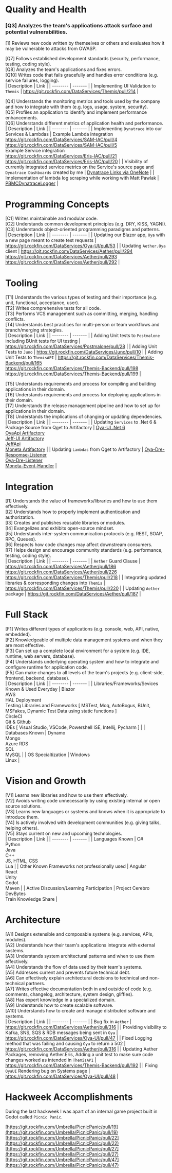# Quality and Health

### [Q3] Analyzes the team's applications attack surface and potential vulnerabilities.<br/>
[1] Reviews new code written by themselves or others and evaluates how it may be vulnerable to attacks from OWASP.

[Q7] Follows established development standards (security, performance, testing, coding style).<br/>
[Q8] Analyzes the team's applications and fixes errors.<br/>
[Q10] Writes code that fails gracefully and handles error conditions (e.g. service failures, logging).<br/>
| Description | Link |
| -------- | ------- |
| Implementing UI Validation to `Themis` | https://git.rockfin.com/DataServices/Themis/pull/214 |


[Q4] Understands the monitoring metrics and tools used by the company and how to integrate with them (e.g. logs, usage, system, security).<br/>
[Q5] Profiles an application to identify and implement performance enhancements.<br/>
[Q6] Understands different metrics of application health and performance.<br/>
| Description | Link |
| -------- | ------- |
| Implementing `Dynatrace` into our Services & Lambdas | Example Lambda integration <br/> https://git.rockfin.com/DataServices/SAM-IAC/pull/4 <br/> https://git.rockfin.com/DataServices/SAM-IAC/pull/5 <br/> Example Service integration <br/> https://git.rockfin.com/DataServices/Eris-IAC/pull/21 <br/> https://git.rockfin.com/DataServices/Eris-IAC/pull/20 |
| Visibility of currently integrated service metrics on the Service's source page and `Dynatrace Dashboards` created by me | [Dynatrace Links via OneNote](https://rockfin.sharepoint.com/sites/PBMC/_layouts/OneNote.aspx?id=%2Fsites%2FPBMC%2FSiteAssets%2FPBMC%20Notebook&wd=target%28Dynatrace%20Links.one%7C302F57A1-AC18-4837-96FC-565F09859E2A%2F%29onenote:https://rockfin.sharepoint.com/sites/PBMC/SiteAssets/PBMC%20Notebook/Dynatrace%20Links.one#section-id={302F57A1-AC18-4837-96FC-565F09859E2A}&end) |
| Implementation of lambda log scraping while working with Matt Pawlak | [PBMCDynatraceLogger](https://git.rockfin.com/DataServices/PBMCDynatraceLogger) |


# Programming Concepts
[C1] Writes maintainable and modular code.<br/>
[C2] Understands common development principles (e.g. DRY, KISS, YAGNI).<br/>
[C3] Understands object-oriented programming paradigms and patterns.<br/>
| Description | Link |
| -------- | ------- |
| Updating our Blazor app, `Oya` with a new page meant to create test requests | https://git.rockfin.com/DataServices/Oya-UI/pull/53 |
| Updating `Aether.Oya` client | https://git.rockfin.com/DataServices/Aether/pull/294 <br/> https://git.rockfin.com/DataServices/Aether/pull/293 <br/> https://git.rockfin.com/DataServices/Aether/pull/292 |


# Tooling
[T1] Understands the various types of testing and their importance (e.g. unit, functional, acceptance, user).<br/>
[T2] Writes comprehensive tests for all code.<br/>
[T3] Performs VCS management such as committing, merging, handling conflicts.<br/>
[T4] Understands best practices for multi-person or team workflows and branch/merging strategies.<br/>
| Description | Link |
| -------- | ------- |
| Adding Unit tests to `Postmalone` including BUnit tests for UI testing | https://git.rockfin.com/DataServices/Postmalone/pull/28 |
| Adding Unit Tests to `Juno` | https://git.rockfin.com/DataServices/Juno/pull/10 |
| Adding Unit Tests to `ThemisAPI` | https://git.rockfin.com/DataServices/Themis-Backend/pull/165 <br/> https://git.rockfin.com/DataServices/Themis-Backend/pull/198 <br/> https://git.rockfin.com/DataServices/Themis-Backend/pull/199 |


[T5] Understands requirements and process for compiling and building applications in their domain.<br/>
[T6] Understands requirements and process for deploying applications in their domain.<br/>
[T7] Understands the release management pipeline and how to set up for applications in their domain.<br/>
[T8] Understands the implications of changing or updating dependencies.<br/>
| Description | Link |
| -------- | ------- |
| Updating `Services` to .Net 6 & Package Source from Qget to Artifactory  | [Oya-UI .Net 6](https://git.rockfin.com/DataServices/Oya-UI/pull/52) <br/> [OyaApi Artifactory](https://git.rockfin.com/DataServices/Oya/pull/176) <br/> [Jeff-UI Artifactory](https://git.rockfin.com/DataServices/Jeff-UI/pull/26) <br/> [JeffApi](https://git.rockfin.com/DataServices/Jeff/pull/48) <br/>[Moneta Artifactory](https://git.rockfin.com/DataServices/Moneta/pull/7) |
| Updating `Lambdas` from Qget to Artifactory | [Oya-Dre-Respomse-Listener](https://git.rockfin.com/DataServices/oya-DRE-response-listener/pull/9) <br/> [Oya-Dre-Listener](https://git.rockfin.com/DataServices/oya-DRE-listener/pull/6) <br/> [Moneta-Event-Handler](https://git.rockfin.com/DataServices/Moneta-Event-Handler/pull/2) |


# Integration
[I1] Understands the value of frameworks/libraries and how to use them effectively.<br/>
[I2] Understands how to properly implement authentication and authorization.<br/>
[I3] Creates and publishes reusable libraries or modules.<br/>
[I4] Evangelizes and exhibits open-source mindset.<br/>
[I5] Understands inter-system communication protocols (e.g. REST, SOAP, RPC, Queues).<br/>
[I6] Respects how code changes may affect downstream consumers.<br/>
[I7] Helps design and encourage community standards (e.g. performance, testing, coding style).<br/>
| Description | Link |
| -------- | ------- |
| `Aether` Guard Clause | https://git.rockfin.com/DataServices/Aether/pull/186 <br/> https://git.rockfin.com/DataServices/Aether/pull/226 <br/> https://git.rockfin.com/DataServices/Themis/pull/218 |
| Integrating updated libraries & corresponding changes into `Themis` | https://git.rockfin.com/DataServices/Themis/pull/220 |
| Updating `Aether` package | https://git.rockfin.com/DataServices/Aether/pull/187 |


# Full Stack
[F1] Writes different types of applications (e.g. console, web, API, native, embedded).<br/>
[F2] Knowledgeable of multiple data management systems and when they are most effective.<br/>
[F3] Can set up a complete local environment for a system (e.g. IDE, runtime, web servers, database).<br/>
[F4] Understands underlying operating system and how to integrate and configure runtime for application code.<br/>
[F5] Can make changes to all levels of the team's projects (e.g. client-side, frontend, backend, database).<br/>
| Description | Link |
| -------- | ------- |
| Libraries/Frameworks/Sevices Known & Used Everyday | Blazor <br/> AWS <br/> HAL Deployment <br/> Testing Libraries and Frameworks [ MSTest, Moq, AutoBogus, BUnit, MSFakes, Dynamic Test Data using static functions ] <br/> CircleCI <br/> Git & Github <br/> IDEs [ Visual Studio, VSCode, Powershell ISE, Intellij, Pycharm ] |
| Databases Known | Dynamo <br/> Mongo <br/> Azure RDS <br/> SQL <br/> MySQL |
| OS Specialtization | Windows <br/> Linux |


# Vision and Growth
[V1] Learns new libraries and how to use them effectively.<br/>
[V2] Avoids writing code unnecessarily by using existing internal or open source solutions.<br/>
[V3] Learns new languages or systems and knows when it is appropriate to introduce them.<br/>
[V4] Is actively involved with development communities (e.g. giving talks, helping others).<br/>
[V5] Stays current on new and upcoming technologies.<br/>
| Description | Link |
| -------- | ------- |
| Languages Known | C# <br/> Python <br/> Java <br/> C++ <br/> JS, HTML, CSS <br/> Lua |
| Other Known Frameworks not professionally used | Angular <br/> React <br/> Unity <br/> Godot <br/> Maven |
| Active Discussion/Learning Participation | Project Cerebro <br/> DevBytes <br/> Train Knowledge Share |

# Architecture
[A1] Designs extensible and composable systems (e.g. services, APIs, modules).<br/>
[A2] Understands how their team's applications integrate with external systems.<br/>
[A3] Understands system architectural patterns and when to use them effectively.<br/>
[A4] Understands the flow of data used by their team's systems.<br/>
[A5] Addresses current and prevents future technical debt.<br/>
[A6] Can effectively explain architectural decisions to technical and non-technical partners.<br/>
[A7] Writes effective documentation both in and outside of code (e.g. comments, changelog, architecture, system design, gliffies).<br/>
[A8] Has expert knowledge in a specialized domain.<br/>
[A9] Understands how to create scalable software.<br/>
[A10] Understands how to create and manage distributed software and systems.<br/>
| Description | Link |
| -------- | ------- |
| Bug fix in `Aether` | https://git.rockfin.com/DataServices/Aether/pull/316 |
| Providing visibility to Kafka, SNS, SQS & RDB messages being sent in `Oya` | https://git.rockfin.com/DataServices/Oya-UI/pull/47 |
| Fixed Logging method that was failing and causing `Oya` to return a 502 | https://git.rockfin.com/DataServices/Aether/pull/316 |
| Updating Aether Packages, removing Aether.Eris, Adding a unit test to make sure code changes worked as intended in `ThemisAPI` | https://git.rockfin.com/DataServices/Themis-Backend/pull/192 |
| Fixing `OyaUI` Rendering bug on Systems page | https://git.rockfin.com/DataServices/Oya-UI/pull/48 |

# Hackweek Accomplishments

During the last hackweek I was apart of an internal game project built in Godot called `Picnic Panic`.

[https://git.rockfin.com/Umbrella/PicnicPanic/pull/19](https://git.rockfin.com/Umbrella/PicnicPanic/pull/19)
[https://git.rockfin.com/Umbrella/PicnicPanic/pull/22](https://git.rockfin.com/Umbrella/PicnicPanic/pull/22)
[https://git.rockfin.com/Umbrella/PicnicPanic/pull/27](https://git.rockfin.com/Umbrella/PicnicPanic/pull/27)
[https://git.rockfin.com/Umbrella/PicnicPanic/pull/47](https://git.rockfin.com/Umbrella/PicnicPanic/pull/47)

